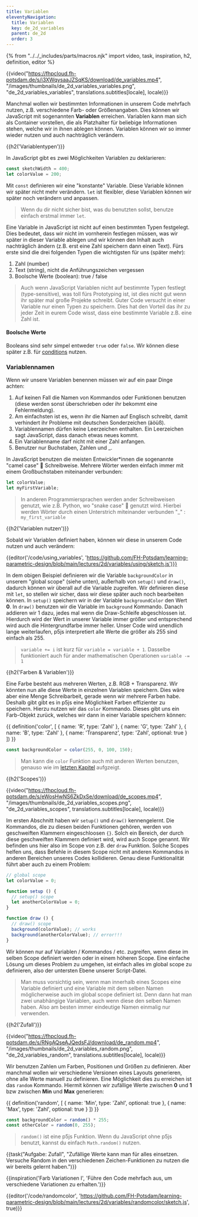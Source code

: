 ```yaml
---
title: Variablen
eleventyNavigation:
  title: Variablen
  key: de_2d_variables
  parent: de_2d
  order: 3
---
```


{% from "../../_includes/parts/macros.njk" import video, task, inspiration, h2, definition, editor %}

{{video("https://fhpcloud.fh-potsdam.de/s/i3XWqysaaJZSqKS/download/de_variables.mp4", "/images/thumbnails/de_2d_variables_variables.png", "de_2d_variables_variables", translations.subtitles[locale], locale)}}
<!--
de:https://fhpcloud.fh-potsdam.de/s/i3XWqysaaJZSqKS/download/de_variables.mp4
en:https://fhpcloud.fh-potsdam.de/s/pRWC3RCBAkomJQc/download/de_variables.mp4
-->

Manchmal wollen wir bestimmten Informationen in unserem Code mehrfach nutzen, z.B. verschiedene Farb- oder Größenangaben. Dies können wir JavaScript mit sogenannten **Variablen** erreichen. Variablen kann man sich als Container vorstellen, die als Platzhalter für beliebige Informationen stehen, welche wir in ihnen ablegen können. Variablen können wir so immer wieder nutzen und auch nachträglich verändern.

{{h2('Variablentypen')}}

In JavaScript gibt es zwei Möglichkeiten Variablen zu deklarieren:

```js
const sketchWidth = 400;
let colorValue = 200;
```

Mit `const` definieren wir eine "konstante" Variable. Diese Variable können wir später nicht mehr verändern. `let` ist flexibler, diese Variablen können wir später noch verändern und anpassen.

> Wenn du dir nicht sicher bist, was du benutzten sollst, benutze einfach erstmal immer `let`.

Eine Variable in JavaScript ist nicht auf einen bestimmten Typen festgelegt. Dies bedeutet, dass wir nicht im vornherein festlegen müssen, was wir später in dieser Variable ablegen und wir können den Inhalt auch nachträglich ändern (z.B. erst eine Zahl speichern dann einen Text). Fürs erste sind die drei folgenden Typen die wichtigsten für uns (später mehr):

1. Zahl (number)
2. Text (string), nicht die Anführungszeichen vergessen
3. Boolsche Werte (boolean): true / false

> Auch wenn JavaScript Variablen nicht auf bestimmte Typen festlegt (type-sensitive), was toll fürs Prototyping ist, ist dies nicht gut wenn ihr später mal große Projekte schreibt. Guter Code versucht in einer Variable nur einen Typen zu speichern. Dies hat den Vorteil das ihr zu jeder Zeit in eurem Code wisst, dass eine bestimmte Variable z.B. eine Zahl ist.

#### Boolsche Werte

Booleans sind sehr simpel entweder `true` oder `false`. Wir können diese später z.B. für [conditions](03_3-conditions.md) nutzen.

### Variablennamen

Wenn wir unsere Variablen benennen müssen wir auf ein paar Dinge achten:

1. Auf keinen Fall die Namen von Kommandos oder Funktionen benutzen (diese werden sonst überschrieben oder ihr bekommt eine Fehlermeldung).
2. Am einfachsten ist es, wenn ihr die Namen auf Englisch schreibt, damit verhindert ihr Probleme mit deutschen Sonderzeichen (äöüß).
3. Variablennamen dürfen keine Leerzeichen enthalten. Ein Leerzeichen sagt JavaScript, dass danach etwas neues kommt.
4. Ein Variablenname darf nicht mit einer Zahl anfangen.
5. Benutzer nur Buchstaben, Zahlen und _.

In JavaScript benutzen die meisten Entwickler*innen die sogenannte "camel case" 🐪 Schreibweise. Mehrere Wörter werden einfach immer mit einem Großbuchstaben miteinander verbunden:

```js
let colorValue;
let myFirstVariable;
```

> In anderen Programmiersprachen werden ander Schreibweisen genutzt, wie z.B. Python, wo "snake case" 🐍 genutzt wird. Hierbei werden Wörter durch einen Unterstrich miteinander verbunden "_" : `my_first_variable`

{{h2('Variablen nutzen')}}

Sobald wir Variablen definiert haben, können wir diese in unserem Code nutzen und auch verändern:

{{editor('/code/using_variables', 'https://github.com/FH-Potsdam/learning-parametric-design/blob/main/lectures/2d/variables/using/sketch.js')}}

In dem obigen Beispiel definieren wir die Variable `backgroundColor` in unserem "global scope" (siehe unten), außerhalb von `setup()` und `draw()`, dadurch können wir überall auf die Variable zugreifen. Wir definieren diese mit `let`, so stellen wir sicher, dass wir diese später auch noch bearbeiten können. In `setup()` speichern wir in der Variable `backgroundColor` den Wert **0**. In `draw()` benutzen wir die Variable im `background` Kommando. Danach addieren wir 1 dazu, jedes mal wenn die Draw-Schleife abgeschlossen ist. Hierdurch wird der Wert in unserer Variable immer größer und entsprechend wird auch die Hintergrundfarbe immer heller. Unser Code wird unendlich lange weiterlaufen, p5js interpretiert alle Werte die größer als 255 sind einfach als 255.

> `variable += i` ist kurz für `variable = variable + 1`. Dasselbe funktioniert auch für ander mathematischen Operationen `variable -= 1`

{{h2('Farben & Variablen')}}

Eine Farbe besteht aus mehreren Werten, z.B. RGB + Transparenz. Wir könnten nun alle diese Werte in einzelnen Variablen speichern. Dies wäre aber eine Menge Schreibarbeit, gerade wenn wir mehrere Farben habe. Deshalb gibt gibt es in p5js eine Möglichkeit Farben effizienter zu speichern. Hierzu nutzen wir das `color` Kommando. Dieses gibt uns ein Farb-Objekt zurück, welches wir dann in einer Variable speichern können:

{{ definition('color', [
  { name: 'R', type: 'Zahl' },
  { name: 'G', type: 'Zahl' },
  { name: 'B', type: 'Zahl' },
  { name: 'Transparenz', type: 'Zahl', optional: true }
]) }}
```js
const backgroundColor = color(255, 0, 100, 150);
```

> Man kann die `color` Funktion auch mit anderen Werten benutzen, genauso wie im [letzten Kapitel](02-drawing.md) aufgzeigt.


{{h2('Scopes')}}

{{video("https://fhpcloud.fh-potsdam.de/s/eWosHwNS6ZkDxSe/download/de_scopes.mp4", "/images/thumbnails/de_2d_variables_scopes.png", "de_2d_variables_scopes", translations.subtitles[locale], locale)}}

<!--
de:https://fhpcloud.fh-potsdam.de/s/eWosHwNS6ZkDxSe/download/de_scopes.mp4
en:https://fhpcloud.fh-potsdam.de/s/pqPoc8X82zsY8Mn/download/de_scopes.mp4
-->

Im ersten Abschnitt haben wir `setup()` und `draw()` kennengelernt. Die Kommandos, die zu diesen beiden Funktionen gehören, werden von geschweiften Klammern eingeschloosen `{}`. Solch ein Bereich, der durch diese geschweiften Klammern definiert wird, wird auch Scope genannt. Wir befinden uns hier also im Scope von z.B. der `draw` Funktion. Solche Scopes helfen uns, dass Befehle in diesem Scope nicht mit anderen Kommandos in anderen Bereichen unseres Codes kollidieren. Genau diese Funktionalität führt aber auch zu einem Problem:

```js
// global scope
let colorValue = 0;

function setup () {
  // setup() scope
  let anotherColorValue = 0;
}

function draw () {
  // draw() scope
  background(colorValue); // works
  background(anotherColorValue); // error!!!
}
```

Wir können nur auf Variablen / Kommandos / etc. zugreifen, wenn diese im selben Scope definiert werden oder in einem höheren Scope. Eine einfache Lösung um dieses Problem zu umgehen, ist einfach alles im global scope zu definieren, also der untersten Ebene unserer Script-Datei.

> Man muss vorsichtig sein, wenn man innerhalb eines Scopes eine Variable definiert und eine Variable mit dem selben Namen möglicherweise auch im global scope definiert ist. Denn dann hat man zwei unabhängige Variablen, auch wenn diese den selben Namen haben. Also am besten immer eindeutige Namen einmalig nur verwenden.

{{h2('Zufall')}}

{{video("https://fhpcloud.fh-potsdam.de/s/RNgAQseAJQedsFJ/download/de_random.mp4", "/images/thumbnails/de_2d_variables_random.png", "de_2d_variables_random", translations.subtitles[locale], locale)}}
<!--
de:https://fhpcloud.fh-potsdam.de/s/RNgAQseAJQedsFJ/download/de_random.mp4
en:https://fhpcloud.fh-potsdam.de/s/BcpyHGz7bq5sazY/download/de_random.mp4
-->

Wir benutzen Zahlen um Farben, Positionen und Größen zu definieren. Aber manchmal wollen wir verschiedene Versionen eines Layouts generieren, ohne alle Werte manuell zu definieren. Eine Möglichkeit dies zu erreichen ist das `random` Kommando. Hiermit können wir zufällige Werte zwischen **0** und **1** bzw zwischen **Min** und **Max** generieren:

{{ definition('random', [
  { name: 'Min', type: 'Zahl', optional: true },
  { name: 'Max', type: 'Zahl', optional: true }
]) }}
```js
const backgroundColor = random() * 255;
const otherColor = random(0, 255);
```

> `random()` ist eine p5js Funktion. Wenn du JavaScript ohne p5js benutzt, kannst du einfach `Math.random()` nutzen.

{{task("Aufgabe: Zufall", "Zufällige Werte kann man für alles einsetzen. Versuche Random in den verschiedenen Zeichen-Funktionen zu nutzen die wir bereits gelernt haben.")}}

{{inspiration('Farb Variationen I', 'Führe den Code mehrfach aus, um verschiedene Variationen zu erhalten.')}}

{{editor('/code/randomcolor', 'https://github.com/FH-Potsdam/learning-parametric-design/blob/main/lectures/2d/variables/randomcolor/sketch.js', true)}}